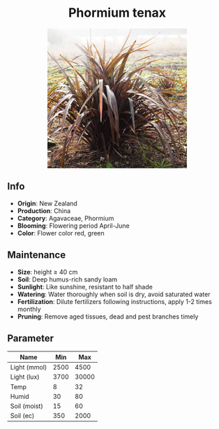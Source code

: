 <h1 align='center'>Phormium tenax</h1>
<p align="center">
    <img 
        align='center'
        width='320'
        src="../images/phormium tenax.png" 
        alt='Phormium tenax' />
</p>

## Info

 - **Origin**: New Zealand
 - **Production**: China
 - **Category**: Agavaceae, Phormium
 - **Blooming**: Flowering period April-June
 - **Color**: Flower color red, green

## Maintenance

 - **Size**: height ≥ 40 cm
 - **Soil**: Deep humus-rich sandy loam
 - **Sunlight**: Like sunshine, resistant to half shade
 - **Watering**: Water thoroughly when soil is dry, avoid saturated water
 - **Fertilization**: Dilute fertilizers following instructions, apply 1-2 times monthly
 - **Pruning**: Remove aged tissues, dead and pest branches timely

## Parameter

| Name         | Min  | Max   |
|--------------|------|-------|
| Light (mmol) | 2500 | 4500  |
| Light (lux)  | 3700 | 30000 |
| Temp         | 8    | 32    |
| Humid        | 30   | 80    |
| Soil (moist) | 15   | 60    |
| Soil (ec)    | 350  | 2000  |